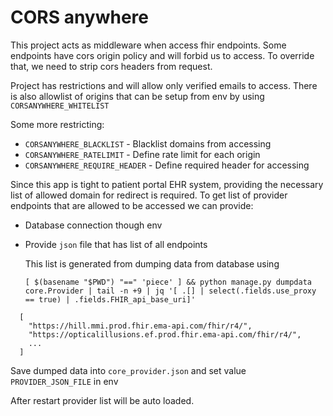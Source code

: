 # CORS anywhere

This project acts as middleware when access fhir endpoints.
Some endpoints have cors origin policy and will forbid us to access.
To override that, we need to strip cors headers from request.

Project has restrictions and will allow only verified emails to access.
There is also allowlist of origins that can be setup from env by using `CORSANYWHERE_WHITELIST`

Some more restricting:
* `CORSANYWHERE_BLACKLIST` - Blacklist domains from accessing 
* `CORSANYWHERE_RATELIMIT` - Define rate limit for each origin
* `CORSANYWHERE_REQUIRE_HEADER` - Define required header for accessing


Since this app is tight to patient portal EHR system, providing the necessary list of allowed domain for redirect is required.
To get list of provider endpoints that are allowed to be accessed we can provide:
* Database connection though env
* Provide `json` file that has list of all endpoints

  This list is generated from dumping data from database using 

    `[ $(basename "$PWD") "==" 'piece' ] && python manage.py dumpdata core.Provider | tail -n +9 | jq '[ .[] | select(.fields.use_proxy == true) | .fields.FHIR_api_base_uri]'`

``` 
  [
    "https://hill.mmi.prod.fhir.ema-api.com/fhir/r4/",
    "https://opticalillusions.ef.prod.fhir.ema-api.com/fhir/r4/",
    ...
  ]
```

  Save dumped data into `core_provider.json` and set value `PROVIDER_JSON_FILE` in env

After restart provider list will be auto loaded.
   

